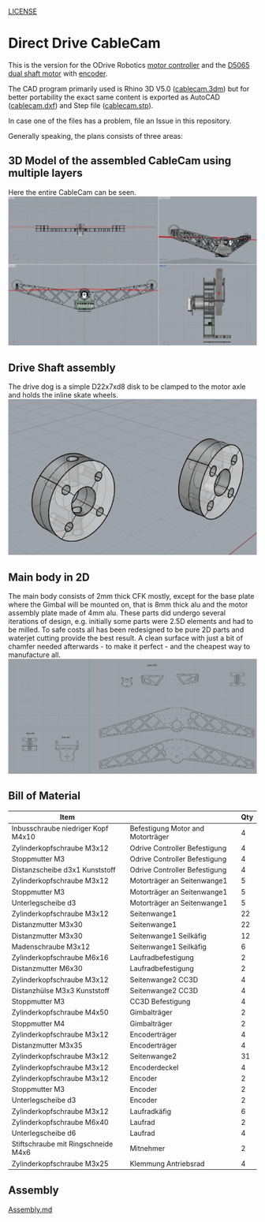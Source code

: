 [LICENSE](LICENSE)

# Direct Drive CableCam

This is the version for the ODrive Robotics [motor controller](https://odriverobotics.com/shop/odrive-v35) and the [D5065 dual shaft motor](https://odriverobotics.com/shop/odrive-custom-motor-d5065) with [encoder](https://odriverobotics.com/shop/cui-amt-102).



The CAD program primarily used is Rhino 3D V5.0 ([cablecam.3dm](cablecam_DirectDrive.3dm)) but for better portability the exact same content is exported as AutoCAD ([cablecam.dxf](cablecam_DirectDrive.dxf)) and Step file ([cablecam.stp](cablecam_DirectDrive.stp)).

In case one of the files has a problem, file an Issue in this repository.

Generally speaking, the plans consists of three areas:

## 3D Model of the assembled CableCam using multiple layers
Here the entire CableCam can be seen.
![CableCam_Plan_3D.png](CableCam_Plan_3D.png)

## Drive Shaft assembly
The drive dog is a simple D22x7xd8 disk to be clamped to the motor axle and holds the inline skate wheels.
![Drive_Shaft.png](Drive_Shaft.png)

## Main body in 2D
The main body consists of 2mm thick CFK mostly, except for the base plate where the Gimbal will be mounted on, that is 8mm thick alu and the motor assembly plate made of 4mm alu.
These parts did undergo several iterations of design, e.g. initially some parts were 2.5D elements and had to be milled. To safe costs all has been redesigned to be pure 2D parts and waterjet cutting provide the best result. A clean surface with just a bit of chamfer needed afterwards - to make it perfect - and the cheapest way to manufacture all.
![Waterjet_2D_cutting.png](Waterjet_2D_cutting.png)



## Bill of Material


Item | | Qty
-----|-----|-----
Inbusschraube niedriger Kopf M4x10 |Befestigung Motor and Motorträger | 4 
Zylinderkopfschraube M3x12 |Odrive Controller Befestigung | 4 
Stoppmutter M3 |Odrive Controller Befestigung | 4 
Distanzscheibe d3x1 Kunststoff |Odrive Controller Befestigung | 4 
Zylinderkopfschraube M3x12 |Motorträger an Seitenwange1 | 5 
Stoppmutter M3 |Motorträger an Seitenwange1 | 5 
Unterlegscheibe d3 |Motorträger an Seitenwange1 | 5 
 Zylinderkopfschraube M3x12 | Seitenwange1 | 22 
 Distanzmutter M3x30 | Seitenwange1 | 22 
 Distanzmutter M3x30 | Seitenwange1 Seilkäfig | 12 
 Madenschraube M3x12 | Seitenwange1 Seilkäfig | 6 
 Zylinderkopfschraube M6x16 | Laufradbefestigung | 2 
 Distanzmutter M6x30 | Laufradbefestigung | 2 
 Zylinderkopfschraube M3x12 | Seitenwange2 CC3D | 4 
 Distanzhülse M3x3 Kunststoff | Seitenwange2 CC3D | 4 
 Stoppmutter M3 | CC3D Befestigung | 4 
 Zylinderkopfschraube M4x50 | Gimbalträger | 2 
 Stoppmutter M4 | Gimbalträger | 2 
 Zylinderkopfschraube M3x12 | Encoderträger | 4 
 Distanzmutter M3x35 | Encoderträger | 4 
 Zylinderkopfschraube M3x12 | Seitenwange2 | 31 
 Zylinderkopfschraube M3x12 | Encoderdeckel | 4 
 Zylinderkopfschraube M3x12 | Encoder | 2 
 Stoppmutter M3 | Encoder | 2 
 Unterlegscheibe d3 | Encoder | 2 
 Zylinderkopfschraube M3x12 | Laufradkäfig | 6 
 Zylinderkopfschraube M6x40 | Laufrad | 2 
 Unterlegscheibe d6 | Laufrad | 4 
 Stiftschraube mit Ringschneide M4x6 | Mitnehmer | 2 
 Zylinderkopfschraube M3x25 | Klemmung Antriebsrad | 4 


## Assembly

[Assembly.md](Assembly.md)
